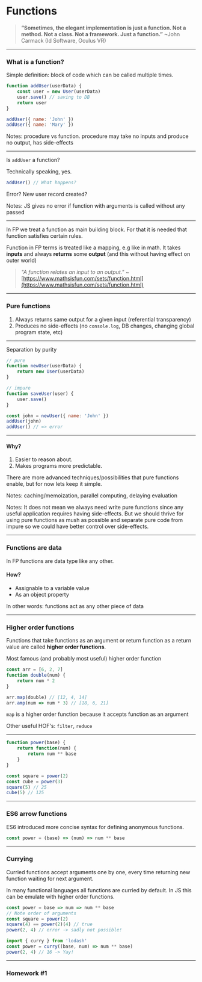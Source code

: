 # Functions

> **“Sometimes, the elegant implementation is just a function. Not a method. Not a class. Not a framework. Just a function.”**  ~John Carmack (Id Software, Oculus VR)
---
### What is a function?

Simple definition: block of code which can be called multiple times.
```javascript
function addUser(userData) {
	const user = new User(userData)
	user.save() // saving to DB
	return user
} 

addUser({ name: 'John' })
addUser({ name: 'Mary' })
```
Notes: procedure vs function. procedure may take no inputs and produce no output, has side-effects

---
Is `addUser` a function?

Technically speaking, yes.

```javascript
addUser() // What happens?
```
Error? New user record created?

Notes: JS gives no error if function with arguments is called without any passed

---
In FP we treat a function as main building block. For that it is needed that function satisfies certain rules.

Function in FP terms is treated like a mapping, e.g like in math.
It takes **inputs** and always **returns** some **output** (and this without having effect on outer world)

> *"A function relates an input to an output."* ~[https://www.mathsisfun.com/sets/function.html](https://www.mathsisfun.com/sets/function.html)

---
### Pure functions
1. Always returns same output for a given input (referential transparency)
2. Produces no side-effects (no `console.log`, DB changes, changing global program state, etc)

---
Separation by purity
```javascript
// pure
function newUser(userData) {
	return new User(userData)
}

// impure
function saveUser(user) {
	user.save()
}

const john = newUser({ name: 'John' })
addUser(john)
addUser() // => error
```
---
#### Why?
1. Easier to reason about.
2. Makes programs more predictable.

There are more advanced techniques/possibilities that pure functions enable, but for now lets keep it simple.

Notes: caching/memoization, parallel computing, delaying evaluation

Notes: It does not mean we always need write pure functions since any useful application requires having side-effects. But we should thrive for using pure functions as mush as possible and separate pure code from impure so we could have better control over side-effects.

---
### Functions are data
In FP functions are data type like any other.

#### How?

* Assignable to a variable value
* As an object property

In other words: functions act as any other piece of data

---
### Higher order functions

Functions that take functions as an argument or return function as a return value are called **higher order functions**.

Most famous (and probably most useful) higher order function
```javascript
const arr = [6, 2, 7]
function double(num) {
	return num * 2
}

arr.map(double) // [12, 4, 14]
arr.amp(num => num * 3) // [18, 6, 21]
```
`map` is a higher order function because it accepts function as an argument

Other useful HOF's: `filter`, `reduce`

---
```javascript
function power(base) {
	return function(num) {
		return num ** base
	}
}

const square = power(2)
const cube = power(3)
square(5) // 25
cube(5) // 125
```
---
### ES6 arrow functions
ES6 introduced more concise syntax for defining anonymous functions.
```javascript
const power = (base) => (num) => num ** base
```
---

### Currying
Curried functions accept arguments one by one, every time returning new function waiting for next argument.

In many functional languages all functions are curried by default. 
In JS this can be emulate with higher order functions.
```javascript
const power = base => num => num ** base
// Note order of arguments
const square = power(2)
square(4) == power(2)(4) // true
power(2, 4) // error -> sadly not possible!

import { curry } from 'lodash'
const power = curry((base, num) => num ** base)
power(2, 4) // 16 -> Yay!
```
---
### Homework #1

<!--stackedit_data:
eyJoaXN0b3J5IjpbMjU1NjEwNzQxLDEzOTg0NjcxMjEsLTEyMD
Q1NDA1NjQsMTkwMTE1NzYyMV19
-->